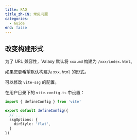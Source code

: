 ```yaml
---
title: FAQ
title_zh-CN: 常见问题
categories:
  - Guide
end: false
---
```


## 改变构建形式

为了 URL 兼容性，Valaxy 默认将 `xxx.md` 构建为 `/xxx/index.html`。

如果您更希望默认构建为 `xxx.html` 的形式。

可以修改 `vite-ssg` 的配置。

在用户目录下的 `vite.config.ts` 中设置：

```ts
import { defineConfig } from 'vite'

export default defineConfig({
  // ...
  ssgOptions: {
    dirStyle: 'flat',
  }
})
```
